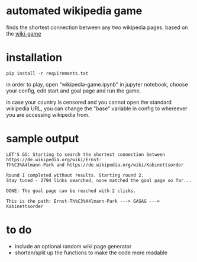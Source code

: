 # automated wikipedia game
finds the shortest connection between any two wikipedia pages. based on the [wiki-game](https://en.wikipedia.org/wiki/Wikipedia:Wiki_Game)

# installation 
```
pip install -r requirements.txt
```

in order to play, open "wikipedia-game.ipynb" in jupyter notebook, choose your config, edit start and goal page and run the game.

in case your country is censored and you cannot open the standard wikipedia URL, you can change the "base" variable in config to whereever you are accessing wikipedia from.

# sample output
```
LET'S GO: Starting to search the shortest connection between https://de.wikipedia.org/wiki/Ernst-
Th%C3%A4lmann-Park and https://de.wikipedia.org/wiki/Kabinettsorder

Round 1 completed without results. Starting round 2.
Stay tuned - 2794 links searched, none matched the goal page so far...

DONE: The goal page can be reached with 2 clicks.

This is the path: Ernst-Th%C3%A4lmann-Park ---> GASAG ---> Kabinettsorder
```

# to do
- include an optional random wiki page generator
- shorten/split up the functions to make the code more readable
